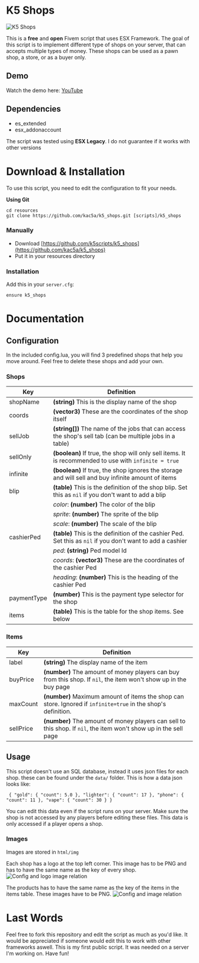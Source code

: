 # K5 Shops

![K5 Shops](https://forum.cfx.re/uploads/default/original/4X/d/e/9/de939b927f894f9fab398149d0e9c0f624030488.jpeg)

This is a **free** and **open** Fivem script that uses ESX Framework. The goal of this script is to implement different type of shops on your server, that can accepts multiple types of money. These shops can be used as a pawn shop, a store, or as a buyer only.

## Demo

Watch the demo here: [YouTube](https://www.youtube.com/watch?v=9vnCYj48c_c)

## Dependencies

- es_extended
- esx_addonaccount

The script was tested using **ESX Legacy**. I do not guarantee if it works with other versions

# Download & Installation

To use this script, you need to edit the configuration to fit your needs.

**Using Git**

```
cd resources
git clone https://github.com/kac5a/k5_shops.git [scripts]/k5_shops
```

### Manually

- Download [https://github.com/k5scripts/k5_shops](https://github.com/kac5a/k5_shops)
- Put it in your resources directory

### Installation

Add this in your `server.cfg`:

```
ensure k5_shops
```

# Documentation

## Configuration

In the included config.lua, you will find 3 predefined shops that help you move around. Feel free to delete these shops and add your own.

### Shops

| Key         | Definition                                                                                                  |
| ----------- | ----------------------------------------------------------------------------------------------------------- |
| shopName    | **(string)** This is the display name of the shop                                                           |
| coords      | **(vector3)** These are the coordinates of the shop itself                                                  |
| sellJob     | **(string[])** The name of the jobs that can access the shop's sell tab (can be multiple jobs in a table)   |
| sellOnly    | **(boolean)** If true, the shop will only sell items. It is recommended to use with `infinite = true`       |
| infinite    | **(boolean)** If true, the shop ignores the storage and will sell and buy infinite amount of items          |
| blip        | **(table)** This is the definition of the shop blip. Set this as `nil` if you don't want to add a blip      |
|             | _color_: **(number)** The color of the blip                                                                 |
|             | _sprite_: **(number)** The sprite of the blip                                                               |
|             | _scale_: **(number)** The scale of the blip                                                                 |
| cashierPed  | **(table)** This is the definition of the cashier Ped. Set this as `nil` if you don't want to add a cashier |
|             | _ped_: **(string)** Ped model Id                                                                            |
|             | _coords_: **(vector3)** These are the coordinates of the cashier Ped                                        |
|             | _heading_: **(number)** This is the heading of the cashier Ped                                              |
| paymentType | **(number)** This is the payment type selector for the shop                                                 |
| items       | **(table)** This is the table for the shop items. See below                                                 |

### Items

| Key       | Definition                                                                                                       |
| --------- | ---------------------------------------------------------------------------------------------------------------- |
| label     | **(string)** The display name of the item                                                                        |
| buyPrice  | **(number)** The amount of money players can buy from this shop. If `nil`, the item won't show up in the buy page |
| maxCount  | **(number)** Maximum amount of items the shop can store. Ignored if `infinite=true` in the shop's definition.   |
| sellPrice | **(number)** The amount of money players can sell to this shop. If `nil`, the item won't show up in the sell page  |

## Usage

This script doesn't use an SQL database, instead it uses json files for each shop. these can be found under the
`data/` folder. This is how a data json looks like:

` { "gold": { "count": 5.0 }, "lighter": { "count": 17 }, "phone": { "count": 11 }, "vape": { "count": 30 } }`

You can edit this data even if the script runs on your server. Make sure the shop is not accessed by any players before editing these files. This data is only accessed if a player opens a shop.

### Images

Images are stored in `html/img`

Each shop has a logo at the top left corner. This image has to be PNG and has to have the same name as the key of every shop.
![Config and logo image relation](https://i.imgur.com/cwbSH0F.png)

The products has to have the same name as the key of the items in the items table. These images have to be PNG.
![Config and image relation](https://i.imgur.com/8xxX7VQ.png)

# Last Words

Feel free to fork this repository and edit the script as much as you'd like. It would be appreciated if someone would edit this to work with other frameworks aswell. This is my first public script. It was needed on a server I'm working on. Have fun!
